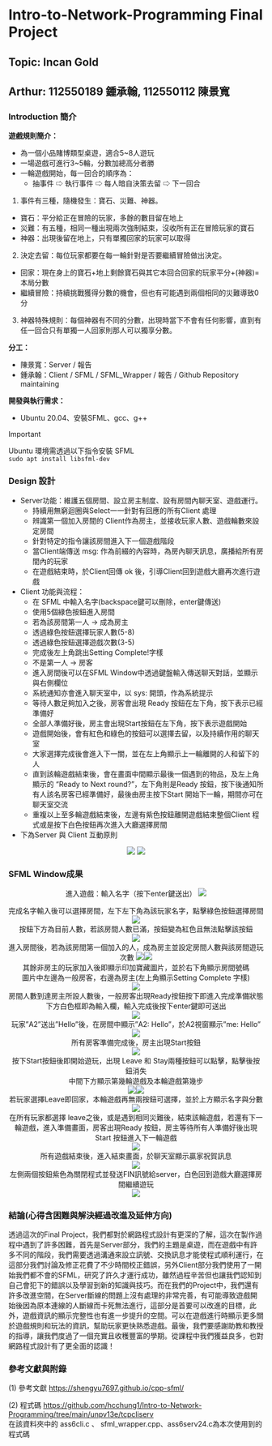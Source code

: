# Intro-to-Network-Programming Final Project

## Topic: Incan Gold
## Arthur: 112550189 鍾承翰, 112550112 陳景寬

### Introduction 簡介

**遊戲規則簡介：**  
- 為一個小品賭博類型桌遊，適合5~8人遊玩
- 一場遊戲可進行3~5輪，分數加總高分者勝
- 一輪遊戲開始，每一回合的順序為：
  - 抽事件 ⇨ 執行事件 ⇨ 每人暗自決策去留 ⇨ 下一回合

1. 事件有三種，隨機發生：寶石、災難、神器。  
  - 寶石：平分給正在冒險的玩家，多餘的數目留在地上
  - 災難：有五種，相同一種出現兩次強制結束，沒收所有正在冒險玩家的寶石
  - 神器：出現後留在地上，只有單獨回家的玩家可以取得
2. 決定去留：每位玩家都要在每一輪針對是否要繼續冒險做出決定。  
  - 回家：現在身上的寶石+地上剩餘寶石與其它本回合回家的玩家平分+(神器)=本局分數
  - 繼續冒險：持續挑戰獲得分數的機會，但也有可能遇到兩個相同的災難導致0分
3. 神器特殊規則：每個神器有不同的分數，出現時當下不會有任何影響，直到有任一回合只有單獨一人回家則那人可以獨享分數。

**分工：**  
- 陳景寬：Server / 報告  
- 鍾承翰：Client / SFML / SFML_Wrapper / 報告 / Github Repository maintaining

**開發與執行需求：**  
- Ubuntu 20.04、安裝SFML、gcc、g++
> [!IMPORTANT]
> Ubuntu 環境需透過以下指令安裝 SFML  
> ```sudo apt install libsfml-dev```

### Design 設計

- Server功能：維護五個房間、設立房主制度、設有房間內聊天室、遊戲運行。
  - 持續用無窮迴圈與Select一一針對有回應的所有Client 處理
  - 辨識第一個加入房間的 Client作為房主，並接收玩家人數、遊戲輪數來設定房間
  - 針對特定的指令讓該房間進入下一個遊戲階段
  - 當Client端傳送 msg: 作為前綴的內容時，為房內聊天訊息，廣播給所有房間內的玩家
  - 在遊戲結束時，於Client回傳 ok 後，引導Client回到遊戲大廳再次進行遊戲
- Client 功能與流程：
  - 在 SFML 中輸入名字(backspace鍵可以刪除，enter鍵傳送)
  - 使用5個綠色按鈕進入房間
  - 若為該房間第一人 → 成為房主
  - 透過綠色按鈕選擇玩家人數(5-8)
  - 透過綠色按鈕選擇遊戲次數(3-5)
  - 完成後左上角跳出Setting Complete!字樣
  - 不是第一人 → 房客
  - 進入房間後可以在SFML Window中透過鍵盤輸入傳送聊天對話，並顯示與右側欄位
  - 系統通知亦會進入聊天室中，以 sys: 開頭，作為系統提示
  - 等待人數足夠加入之後，房客會出現 Ready 按鈕在左下角，按下表示已經準備好
  - 全部人準備好後，房主會出現Start按鈕在左下角，按下表示遊戲開始
  - 遊戲開始後，會有紅色和綠色的按鈕可以選擇去留，以及持續作用的聊天室
  - 大家選擇完成後會進入下一關，並在左上角顯示上一輪離開的人和留下的人
  - 直到該輪遊戲結束後，會在畫面中間顯示最後一個遇到的物品，及左上角顯示的 “Ready to Next round?”，左下角則是Ready 按鈕，按下後通知所有人該名房客已經準備好，最後由房主按下Start 開始下一輪，期間亦可在聊天室交流
  - 重複以上至多輪遊戲結束後，左邊有紫色按鈕離開遊戲結束整個Client 程式或是按下白色按鈕再次進入大廳選擇房間
- 下為Server 與 Client 互動原則
<div align="center">
   <img src = "./images/C1.jpg">
   <img src = "./images/C2.jpg">
</div>

### SFML Window成果

<div align="center">
  進入遊戲：輸入名字（按下enter鍵送出）  
   <img src = "./images/P1.png">  
  
  完成名字輸入後可以選擇房間，左下左下角為該玩家名字，點擊綠色按鈕選擇房間  
   <img src = "./images/P2.png">  
  按鈕下方為目前人數，若該房間人數已滿，按鈕變為紅色且無法點擊該按鈕  
  <img src = "./images/P3.png">  
  進入房間後，若為該房間第一個加入的人，成為房主並設定房間人數與該房間遊玩次數
  <img src = "./images/P4.png"><img src = "./images/P5.png">  
  其餘非房主的玩家加入後即顯示印加寶藏圖片，並於右下角顯示房間號碼  
  圖片中左邊為一般房客，右邊為房主(左上角顯示Setting Complete 字樣)  
  <img src = "./images/P16.png">  
  房間人數到達房主所設人數後，一般房客出現Ready按鈕按下即進入完成準備狀態  
  下方白色框即為輸入欄，輸入完成後按下enter鍵即可送出  
  <img src = "./images/P6.png">  
  玩家”A2”送出”Hello”後，在房間中顯示”A2: Hello”，於A2視窗顯示”me: Hello”  
  <img src = "./images/P7.png">  
  所有房客準備完成後，房主出現Start按鈕  
  <img src = "./images/P8.png">  
  按下Start按鈕後即開始遊玩，出現 Leave 和 Stay兩種按鈕可以點擊，點擊後按鈕消失  
  中間下方顯示第幾輪遊戲及本輪遊戲第幾步  
  <img src = "./images/P9.png"><img src = "./images/P10.png">  
  若玩家選擇Leave即回家，本輪遊戲再無兩按鈕可選擇，並於上方顯示名字與分數  
  <img src = "./images/P11.png">  
  在所有玩家都選擇 leave之後，或是遇到相同災難後，結束該輪遊戲，若還有下一輪遊戲，進入準備畫面，房客出現Ready 按鈕，房主等待所有人準備好後出現 Start 按鈕進入下一輪遊戲  
  <img src = "./images/P12.png">  
  所有遊戲結束後，進入結束畫面，於聊天室顯示贏家祝賀訊息  
  <img src = "./images/P13.png">  
  左側兩個按鈕紫色為關閉程式並發送FIN訊號給server，白色回到遊戲大廳選擇房間繼續遊玩  
  <img src = "./images/P14.png">  
  
  
  
</div>

### 結論(心得含困難與解決經過改進及延伸方向)

  透過這次的Final Project，我們都對於網路程式設計有更深的了解，這次在製作過程中遇到了許多困難，首先是Server部分，我們的主題是桌遊，而在遊戲中有許多不同的階段，我們需要透過溝通來設立訊號、交換訊息才能使程式順利運行，在這部分我們討論及修正花費了不少時間校正錯誤，另外Client部分我們使用了一開始我們都不會的SFML，研究了許久才運行成功，雖然過程辛苦但也讓我們認知到自己會犯下的錯誤以及學習到新的知識與技巧。而在我們的Project中，我們還有許多改進空間，在Server斷線的問題上沒有處理的非常完善，有可能導致遊戲開始後因為原本連線的人斷線而卡死無法進行，這部分是首要可以改進的目標，此外，遊戲資訊的顯示完整性也有進一步提升的空間。可以在遊戲進行時顯示更多關於遊戲規則和玩法的資訊，幫助玩家更快熟悉遊戲。最後，我們要感謝助教和教授的指導，讓我們度過了一個充實且收穫豐富的學期。從課程中我們獲益良多，也對網路程式設計有了更全面的認識！

### 參考文獻與附錄

(1) 參考文獻
https://shengyu7697.github.io/cpp-sfml/  

(2) 程式碼
https://github.com/hcchung1/Intro-to-Network-Programming/tree/main/unpv13e/tcpcliserv  
在該資料夾中的 ass6cli.c 、 sfml_wrapper.cpp、ass6serv24.c為本次使用到的程式碼
